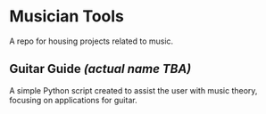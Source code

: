 # **Musician Tools**

A repo for housing projects related to music.

## **Guitar Guide** ***(actual name TBA)***

A simple Python script created to assist the user with music theory, focusing on applications for guitar.
